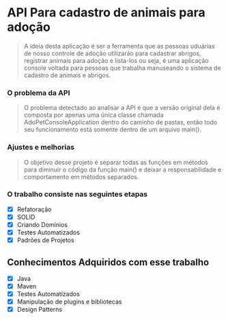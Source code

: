 # API Para cadastro de animais para adoção

> A ideia desta aplicação é ser a ferramenta que as pessoas uduárias de nosso controle de adoção utilizarão para cadastrar abrigos,
> registrar animais para adoção e lista-los ou seja, é uma aplicação console voltada para pessoas que trabalha manuseando o sistema de cadastro de animais e abrigos.

### O problema da API

> O problema detectado ao analisar a API é que a versão original dela é composta por apenas uma única classe chamada AdoPetConsoleApplication
> dentro do caminho de pastas, então todo seu funcionamento está somente dentro de um arquivo main().

### Ajustes e melhorias

> O objetivo desse projeto é separar todas as funções em métodos para diminuir o código da função main()
> e deixar a responsabilidade e comportamento em métodos separados.

### O trabalho consiste nas seguintes etapas

- [x] Refatoração
- [x] SOLID
- [x] Criando Domínios
- [x] Testes Automatizados
- [x] Padrões de Projetos

## Conhecimentos Adquiridos com esse trabalho

- [x] Java
- [x] Maven
- [x] Testes Automatizados 
- [x] Manipulação de plugins e bibliotecas
- [x] Design Patterns
